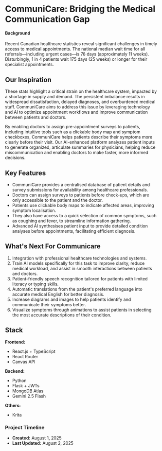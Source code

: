 # CommuniCare: Bridging the Medical Communication Gap

#### Background

Recent Canadian healthcare statistics reveal significant challenges in timely access to medical appointments. The national median wait time for all referrals—including urgent cases—is 78 days (approximately 11 weeks). Disturbingly, 1 in 4 patients wait 175 days (25 weeks) or longer for their specialist appointments.

## Our Inspiration

These stats highlight a critical strain on the healthcare system, impacted by a shortage in supply and demand. The persistent imbalance results in widespread dissatisfaction, delayed diagnoses, and overburdened medical staff. CommuniCare aims to address this issue by leveraging technology and AI to optimize appointment workflows and improve communication between patients and doctors.

By enabling doctors to assign pre-appointment surveys to patients, including intuitive tools such as a clickable body map and symptom checkboxes, CommuniCare helps patients describe their symptoms more clearly before their visit. Our AI-enhanced platform analyzes patient inputs to generate organized, articulate summaries for physicians, helping reduce miscommunication and enabling doctors to make faster, more informed decisions.

## Key Features

- CommuniCare provides a centralised database of patient details and survey submissions for availability among healthcare professionals.
- Doctors can assign surveys to patients before check-ups, which are only accessible to the patient and the doctor.
- Patients use clickable body maps to indicate affected areas, improving symptom localisation.
- They also have access to a quick selection of common symptoms, such as coughing and fever, to streamline information gathering.
- Advanced AI synthesises patient input to provide detailed condition analyses before appointments, facilitating efficient diagnosis.

## What's Next For Communicare
1. Integration with professional healthcare technologies and systems.
2. Train AI models specifically for this task to improve clarity, reduce medical workload, and assist in smooth interactions between patients and doctors.
3. Patient-friendly speech recognition tailored for patients with limited literacy or typing skills.
4. Automatic translations from the patient's preferred language into accurate medical English for better diagnosis.
5. Increase diagrams and images to help patients identify and communicate their symptoms better.
6. Visualize symptoms through animations to assist patients in selecting the most accurate descriptions of their condition.

## Stack
**Frontend:**
- React.js + TypeScript
- React Router
- Canvas API

**Backend:**
- Python
- Flask + JWTs
- MongoDB Atlas
- Gemini 2.5 Flash 

**Others:**
- Krita

### Project Timeline

- **Created:** August 1, 2025
- **Last Updated:** August 2, 2025
